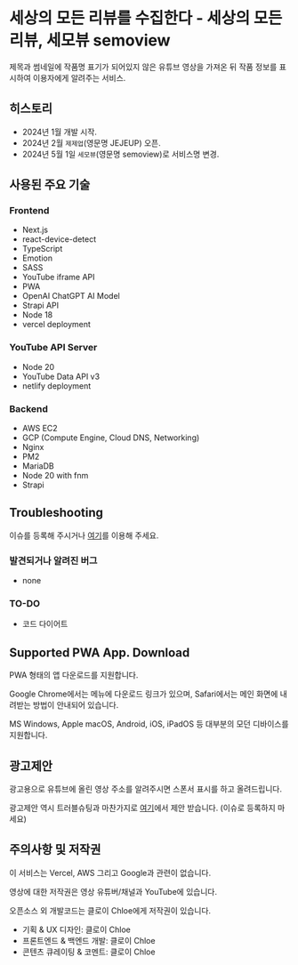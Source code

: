 # 세상의 모든 리뷰를 수집한다 - 세상의 모든 리뷰, 세모뷰 semoview

제목과 썸네일에 작품명 표기가 되어있지 않은 유튜브 영상을 가져온 뒤 작품 정보를 표시하여 이용자에게 알려주는 서비스.

## 히스토리

- 2024년 1월 개발 시작.
- 2024년 2월 `제제업`(영문명 JEJEUP) 오픈.
- 2024년 5월 1일 `세모뷰`(영문명 semoview)로 서비스명 변경.

## 사용된 주요 기술

### Frontend

- Next.js
- react-device-detect
- TypeScript
- Emotion
- SASS
- YouTube iframe API
- PWA
- OpenAI ChatGPT AI Model
- Strapi API
- Node 18
- vercel deployment

### YouTube API Server

- Node 20
- YouTube Data API v3
- netlify deployment

### Backend

- AWS EC2
- GCP (Compute Engine, Cloud DNS, Networking)
- Nginx
- PM2
- MariaDB
- Node 20 with fnm
- Strapi

## Troubleshooting

이슈를 등록해 주시거나 [여기](https://semo.dev1stud.io/contact-us)를 이용해 주세요.

### 발견되거나 알려진 버그

- none

### TO-DO

- 코드 다이어트

## Supported PWA App. Download

PWA 형태의 앱 다운로드를 지원합니다.

Google Chrome에서는 메뉴에 다운로드 링크가 있으며, Safari에서는 메인 화면에 내려받는 방법이 안내되어 있습니다.

MS Windows, Apple macOS, Android, iOS, iPadOS 등 대부분의 모던 디바이스를 지원합니다.

## 광고제안

광고용으로 유튜브에 올린 영상 주소를 알려주시면 스폰서 표시를 하고 올려드립니다.

광고제안 역시 트러블슈팅과 마찬가지로 [여기](https://semo.dev1stud.io/notices)에서 제안 받습니다. (이슈로 등록하지 마세요)

## 주의사항 및 저작권

이 서비스는 Vercel, AWS 그리고 Google과 관련이 없습니다.

영상에 대한 저작권은 영상 유튜버/채널과 YouTube에 있습니다.

오픈소스 외 개발코드는 클로이 Chloe에게 저작권이 있습니다.

- 기획 & UX 디자인: 클로이 Chloe
- 프론트엔드 & 백엔드 개발: 클로이 Chloe
- 콘텐츠 큐레이팅 & 코멘트: 클로이 Chloe
